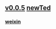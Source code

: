 ## [v0.0.5](https://github.com/littleflute/hz22/edit/master/README.md) [newTed](https://github.com/littleflute/newTed)
### [weixin](https://github.com/littleflute/weixin)
